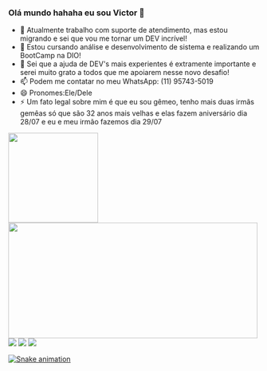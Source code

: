 ### Olá mundo hahaha eu sou Victor 👋

- 🔭 Atualmente trabalho com suporte de atendimento, mas estou migrando e sei que vou me tornar um DEV incrível!
- 🌱 Estou cursando análise e desenvolvimento de sistema e realizando um BootCamp na DIO!
- 🤔 Sei que a ajuda de DEV's mais experientes é extramente importante e serei muito grato a todos que me apoiarem nesse novo desafio!
- 📫 Podem me contatar no meu WhatsApp: (11) 95743-5019
- 😄 Pronomes:Ele/Dele
- ⚡ Um fato legal sobre mim é que eu sou gêmeo, tenho mais duas irmãs gemêas só que são 32 anos mais velhas e elas fazem aniversário dia 28/07 e eu e meu irmão fazemos dia 29/07

<div>
  <a href="https://github.com/VictorTWINS">
<img height="180em" src="https://github-readme-stats.vercel.app/api?username=VictorTWINS&show_icons=true&theme=tokyonight&Include_all_comits=true&count_private=true"/>
<img height="232em" width="500em" src="https://github-readme-stats.vercel.app/api/top-langs/?username=VictorTWINS&layout=compact&langs_count=16&theme=tokyonight">
</div>
  
<div>
    <a href="[https://img.shields.io/badge/Gmail-D14836?style=for-the-badge&logo=gmail&logoColor=white](https://mail.google.com/mail/u/0/#inbox)"target="_blanke"><img src="https://img.shields.io/badge/Gmail-D14836?style=for-the-badge&logo=gmail&logoColor=white"/></a>
    <a href="https://www.linkedin.com/in/victor-nascimento-de-assun%C3%A7%C3%A3o-0628121b5/"target="_blank"><img src="https://img.shields.io/badge/LinkedIn-0077B5?style=for-the-badge&logo=linkedin&logoColor=white"target="_blank"/></a>
    <a href="https://web.whatsapp.com/"target="_blank"/><img src="https://img.shields.io/badge/WhatsApp-25D366?style=for-the-badge&logo=whatsapp&logoColor=white"target="_blank"/>
  
  ![Snake animation](https://github.com/VictorTWINS/VictorTWINS/blob/output/github-contribution-grid-snake.svg)
  
</div>
